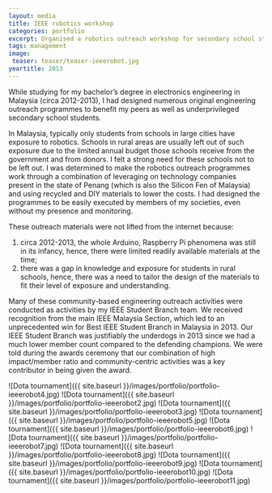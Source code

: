 ```yaml
---
layout: media
title: IEEE robotics workshop
categories: portfolio
excerpt: Organised a robotics outreach workshop for secondary school students in Malaysia.
tags: management
image:
 teaser: teaser/teaser-ieeerobot.jpg
yeartitle: 2013
---
```


While studying for my bachelor’s degree in electronics engineering in Malaysia (circa 2012-2013), I had designed numerous original engineering outreach programmes to benefit my peers as well as underprivileged secondary school students. 

In Malaysia, typically only students from schools in large cities have exposure to robotics. Schools in rural areas are usually left out of such exposure due to the limited annual budget those schools receive from the government and from donors. I felt a strong need for these schools not to be left out. I was determined to make the robotics outreach programmes work through a combination of leveraging on technology companies present in the state of Penang (which is also the Silicon Fen of Malaysia) and using recycled and DIY materials to lower the costs. I had designed the programmes to be easily executed by members of my societies, even without my presence and monitoring. 

These outreach materials were not lifted from the internet because: 
1. circa 2012-2013, the whole Arduino, Raspberry Pi phenomena was still in its infancy, hence, there were limited readily available materials at the time; 
2. there was a gap in knowledge and exposure for students in rural schools, hence, there was a need to tailor the design of the materials to fit their level of exposure and understanding. 

Many of these community-based engineering outreach activities were conducted as activities by my IEEE Student Branch team. We received recognition from the main IEEE Malaysia Section, which led to an unprecedented win for Best IEEE Student Branch in Malaysia in 2013. Our IEEE Student Branch was justifiably the underdogs in 2013 since we had a much lower member count compared to the defending champions. We were told during the awards ceremony that our combination of high impact/member ratio and community-centric activities was a key contributor in being given the award.

![Dota tournament]({{ site.baseurl }}/images/portfolio/portfolio-ieeerobot4.jpg)
![Dota tournament]({{ site.baseurl }}/images/portfolio/portfolio-ieeerobot2.jpg)
![Dota tournament]({{ site.baseurl }}/images/portfolio/portfolio-ieeerobot3.jpg)
![Dota tournament]({{ site.baseurl }}/images/portfolio/portfolio-ieeerobot5.jpg)
![Dota tournament]({{ site.baseurl }}/images/portfolio/portfolio-ieeerobot6.jpg)
![Dota tournament]({{ site.baseurl }}/images/portfolio/portfolio-ieeerobot7.jpg)
![Dota tournament]({{ site.baseurl }}/images/portfolio/portfolio-ieeerobot8.jpg)
![Dota tournament]({{ site.baseurl }}/images/portfolio/portfolio-ieeerobot9.jpg)
![Dota tournament]({{ site.baseurl }}/images/portfolio/portfolio-ieeerobot10.jpg)
![Dota tournament]({{ site.baseurl }}/images/portfolio/portfolio-ieeerobot11.jpg)